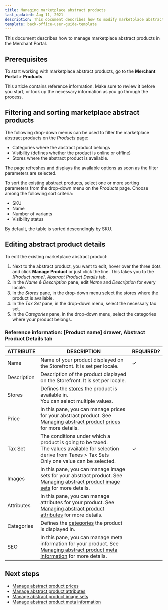 ```yaml
---
title: Managing marketplace abstract products
last_updated: Aug 11, 2021
description: This document describes how to modify marketplace abstract products in the Merchant Portal.
template: back-office-user-guide-template
---
```


This document describes how to manage marketplace abstract products in the Merchant Portal.

## Prerequisites

To start working with marketplace abstract products, go to the **Merchant Portal** > **Products**.

This article contains reference information. Make sure to review it before you start, or look up the necessary information as you go through the process.


## Filtering and sorting marketplace abstract products

The following drop-down menus can be used to filter the marketplace abstract products on the *Products* page:

- Categories where the abstract product belongs
- Visibility (defines whether the product is online or offline)
- Stores where the abstract product is available.

The page refreshes and displays the available options as soon as the filter parameters are selected.

To sort the existing abstract products, select one or more sorting parameters from the drop-down menu on the *Products* page. Choose among the following sort criteria:

- SKU
- Name
- Number of variants
- Visibility status

By default, the table is sorted descendingly by SKU.

## Editing abstract product details

To edit the existing marketplace abstract product:

1. Next to the abstract product, you want to edit, hover over the three dots and click **Manage Product** or just click the line. This takes you to the *[Product name]*, *Abstract Product Details* tab.
2. In the *Name & Description* pane, edit *Name* and *Description* for every locale.
3. In the *Stores* pane, in the drop-down menu select the stores where the product is available.
4. In the *Tax Set* pane, in the drop-down menu, select the necessary tax set.
5. In the *Categories* pane, in the drop-down menu, select the categories where your product belongs.


### Reference information: [Product name] drawer, Abstract Product Details tab

| ATTRIBUTE   | DESCRIPTION  | REQUIRED? |
| ----------- | -------------- | --------- |
| Name        | Name of your product displayed on the Storefront. It is set per locale. | &check;         |
| Description | Description of the product displayed on the Storefront. It is set per locale. |           |
| Stores      | Defines the [stores](/docs/scos/dev/tutorials-and-howtos/howtos/howto-set-up-multiple-stores.html) the product is available in.<br/>You can select multiple values. |           |
| Price       | In this pane, you can manage prices for your abstract product. See [Managing abstract product prices](/docs/marketplace/user/merchant-portal-user-guides/{{page.version}}/products/abstract-products/managing-marketplace-abstract-product-prices.html) for more details. |           |
| Tax Set     | The conditions under which a product is going to be taxed.<br/>The values available for selection derive from Taxes > Tax Sets<br/>Only one value can be selected. | &check;         |
| Images      | In this pane, you can manage image sets for your abstract product. See [Managing abstract product image sets](/docs/marketplace/user/merchant-portal-user-guides/{{page.version}}/products/abstract-products/managing-marketplace-abstract-product-image-sets.html) for more details. |           |
| Attributes  | In this pane, you can manage attributes for your product. See [Managing abstract product attributes](/docs/marketplace/user/merchant-portal-user-guides/{{page.version}}/products/abstract-products/managing-marketplace-abstract-product-attributes.html) for more details. |           |
| Categories  | Defines the [categories](/docs/scos/user/features/{{page.version}}/category-management-feature-overview.html) the product is displayed in. |           |
| SEO         | In this pane, you can manage meta information for your product. See [Managing abstract product meta information](/docs/marketplace/user/merchant-portal-user-guides/{{page.version}}/products/abstract-products/managing-marketplace-abstract-product-meta-information.html) for more details. |           |

## Next steps

- [Manage abstract product prices](/docs/marketplace/user/merchant-portal-user-guides/{{page.version}}/products/abstract-products/managing-marketplace-abstract-product-prices.html)
- [Manage abstract product attributes](/docs/marketplace/user/merchant-portal-user-guides/{{page.version}}/products/abstract-products/managing-marketplace-abstract-product-attributes.html)
- [Manage abstract product image sets](/docs/marketplace/user/merchant-portal-user-guides/{{page.version}}/products/abstract-products/managing-marketplace-abstract-product-image-sets.html)
- [Manage abstract product meta information](/docs/marketplace/user/merchant-portal-user-guides/{{page.version}}/products/abstract-products/managing-marketplace-abstract-product-meta-information.html)

